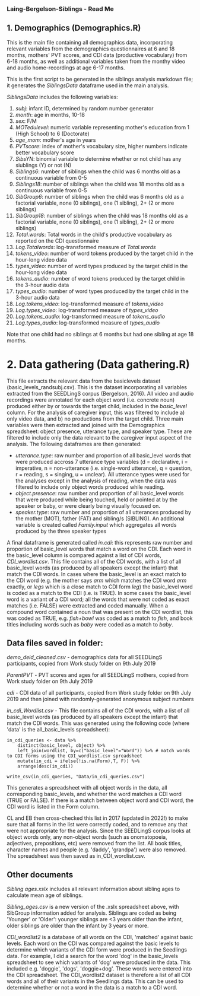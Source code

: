 ### Laing-Bergelson-Siblings - Read Me ###

## 1. Demographics (Demographics.R)

This is the main file containing all demographics data, incorporating relevant variables from the demographics questionnaires at 6 and 18 months,
mothers' PVT scores, and CDI data (productive vocabulary) from 6-18 months, as well as additional variables taken from the monthy video and audio home-recordings 
at age 6-17 months.

This is the first script to be generated in the siblings analysis markdown file; it generates the *SiblingsData* dataframe used in the main analysis. 

*SiblingsData* includes the following variables:

1. *subj*: infant ID, determined by random number generator          
2. *month*: age in months, 10-18            
3. *sex*: F/M              
4. *MOTedulevel*: numeric variable representing mother's education from 1 (High School) to 6 (Doctorate)           
5. *age_mom*: mother's age in years      
6. *PVTscore*: index of mother's vocabulary size, higher numbers indicate better vocabulary score
7. *SibsYN*: binomial variable to determine whether or not child has any siublings (Y) or not (N) 
8. *Siblings6*: number of siblings when the child was 6 months old as a continuous variable from 0-5
9. *Siblings18*: number of siblings when the child was 18 months old as a continuous variable from 0-5
10. *SibGroup6*: number of siblings when the child was 6 months old as a factorial variable, none (0 siblings), one (1 sibling), 2+ (2 or more siblings)
11. *SibGroup18*: number of siblings when the child was 18 months old as a factorial variable, none (0 siblings), one (1 sibling), 2+ (2 or more siblings)
12. *Total.words*: Total words in the child's productive vocabulary as reported on the CDI questionnaire 
13. *Log.Totalwords*: log-transformed measure of *Total.words* 
14. *tokens_video*: number of word tokens produced by the target child in the hour-long video data 
15. *types_video*: number of word types produced by the target child in the hour-long video data 
16. *tokens_audio*: number of word tokens produced by the target child in the 3-hour audio data
17. *types_audio*: number of word types produced by the target child in the 3-hour audio data
18. *Log.tokens_video*: log-transformed measure of *tokens_video* 
19. *Log.types_video*: log-transformed measure of *types_video*  
20. *Log.tokens_audio*: log-transformed measure of *tokens_audio* 
21. *Log.types_audio*: log-transformed measure of *types_audio* 

Note that one child had no siblings at 6 months but had one sibling at age 18 months.

# 2. Data gathering (Data gathering.R)

This file extracts the relevant data from the basiclevels dataset (basic_levels_randsubj.csv). This is the dataset incorporating all variables extracted from the SEEDLingS corpus (Bergelson, 2016). All video and audio recordings were annotated for each object word (i.e. concrete noun) produced either by or towards the target child, included in the *basic_level* column. For the analysis of caregiver input, this was filtered to include a) only video data, and b) no productions from the target child. Three main variables were then extracted and joined with the Demographics spreadsheet: object presence, utterance type, and speaker type. These are filtered to include only the data relevant to the caregiver input aspect of the analysis. The following dataframes are then generated:

* *utterance.type*: raw number and proportion of all basic_level words that were produced accross 7 utterance type variables (d = declarative, i = imperative, n = non-utterance (i.e. single-word utterance), q = question, r = reading, s = singing, u = unclear). All utterance types were used for the analyses except in the analysis of reading, when the data was filtered to include only object words produced while reading.
* *object.presence*: raw number and proportion of all basic_level words that were produced while being touched, held or pointed at by the speaker or baby, or were clearly being visually focused on.
* *speaker.type*:  raw number and proportion of all utterances produced by the mother (MOT), father (FAT) and sibling/s (SIBLING). An additional variable is created called *Family.input* which aggregates all words produced by the three speaker types

A final dataframe is generated called *in.cdi*: this represents raw number and proportion of basic_level words that match a word on the CDI. Each word in the basic_level column is compared against a list of CDI words, *CDI_wordlist.csv*. This file contains all of the CDI words,
with a list of all basic_level words (as produced by all speakers except the infant) that match the CDI words. In cases where the basic_level is an exact match to the CDI word (e.g. the mother says *arm* which matches the CDI word *arm* exactly, or *legs* which is a close match to CDI form *leg*) the basic_level word is coded as a match to the CDI (i.e. is TRUE). In some cases the basic_level word is a variant of a CDI word; all the words that were not coded as exact matches (i.e. FALSE) were extracted and coded manually. When a compound word contained a noun that was present on the CDI wordlist, this was coded as TRUE, e.g. *fish+bowl* was coded as a match to *fish*, and book titles including words such as *baby* were coded as a match to *baby*.

## Data files saved in folder:

*demo_deid_cleaned.csv* - demographics data for all SEEDLingS participants, copied from Work study folder on 9th July 2019

*ParentPVT* - PVT scores and ages for all SEEDLingS mothers, copied from Work study folder on 9th July 2019

*cdi* - CDI data of all participants, copied from Work study folder on 9th July 2019 and then joined with randomly-generated anonymous subject numbers 

*in_cdi_Wordlist.csv* - This file contains all of the CDI words, with a list of all basic_level words (as produced by all speakers except the infant) that match the CDI words. This was generated using the following code (where 'data' is the all_basic_levels spreadsheet):

```{r}
in_cdi_queries <- data %>%
    distinct(basic_level, object) %>%
    left_join(wordlist, by=c("basic_level"="Word")) %>% # match words to CDI forms using the CDI_wordlist.csv spreadsheet
    mutate(in_cdi = ifelse(!is.na(Form),T, F)) %>%
    arrange(desc(in_cdi))

write_csv(in_cdi_queries, "Data/in_cdi_queries.csv")
```

This generates a spreadsheet with all object words in the data, all corresponding basic_levels, and whether the word matches a CDI word (TRUE or FALSE). If there is a match between object word and CDI word, the CDI word is listed in the Form column.

CL and EB then cross-checked this list in 2017 (updated in 2022!) to make sure that all forms in the list were correctly coded, and to remove any that were not appropriate for the analysis. Since the SEEDLingS corpus looks at object words only, any non-object words (such as onomatopoeia, adjectives, prepositions, etc) were removed from the list. All book titles, character names and people (e.g. 'daddy', 'grandpa') were also removed. The spreadsheet was then saved as in_CDI_wordlist.csv.

## Other documents ##

*Sibling ages.xslx* includes all relevant information about sibling ages to calculate mean age of siblings.

*Sibling_ages.csv* is a new version of the .xslx spreadsheet above, with SibGroup information added for analysis. Siblings are coded as being 'Younger' or 'Older': younger siblings are <3 years older than the infant, older siblings are older than the infant by 3 years or more.

*CDI_wordlist2* is a database of all words on the CDI, 'matched' against basic levels. Each word on the CDI was compared against the basic levels to determine which variants of the CDI form were produced in the Seedlings data. For example, I did a search for the word 'dog' in the basic_levels spreadsheet to see which variants of 'dog' were produced in the data. This included e.g. 'doggie', 'dogs', 'doggie+dog'. These words were entered into the CDI spreadsheet. The CDI_wordlist2 dataset is therefore a list of all CDI words and all of their variants in the Seedlings data. This can be used to determine whether or not a word in the data is a match to a CDI word.




